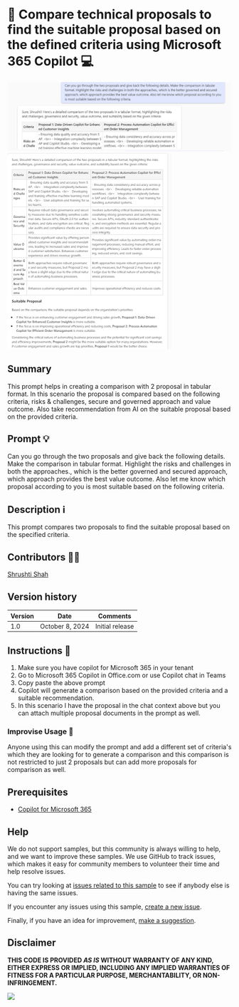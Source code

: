 # 🚀 Compare technical proposals to find the suitable proposal based on the defined criteria using Microsoft 365 Copilot 💻

![Prompt used to to find the suitable proposal based on the defined criteria using Microsoft 365 Copilot](./assets/prompt.png)
![Generated response in tabular format based on the criteria provided in prompt](./assets/generatedResponse.png)

## Summary

This prompt helps in creating a comparison with 2 proposal in tabular format. In this scenario the proposal is compared based on the following criteria, risks & challenges, secure and governed approach and value outcome. Also take recommendation from AI on the suitable proposal based on the provided criteria.

## Prompt 💡

Can you go through the two proposals and give back the following details. Make the comparison in tabular format. Highlight the risks and challenges in both the approaches., which is the better governed and secured approach, which approach provides the best value outcome. Also let me know which proposal according to you is most suitable based on the following criteria.

## Description ℹ️

This prompt compares two proposals to find the suitable proposal based on the specified criteria.

## Contributors 👨‍💻

[Shrushti Shah](https://github.com/Shrusti13)

## Version history

Version|Date|Comments
-------|----|--------
1.0|October 8, 2024|Initial release

## Instructions 📝

1. Make sure you have copilot for Microsoft 365 in your tenant
2. Go to Microsoft 365 Copilot in Office.com or use Copilot chat in Teams
3. Copy paste the above prompt
4. Copilot will generate a comparison based on the provided criteria and a suitable recommendation. 
5. In this scenario I have the proposal in the chat context above but you can attach multiple proposal documents in the prompt as well.

### Improvise Usage 🚀
Anyone using this can modify the prompt and add a different set of criteria's which they are looking for to generate a comparison and this comparison is not restricted to just 2 proposals but can add more proposals for comparison as well.

## Prerequisites

* [Copilot for Microsoft 365](https://developer.microsoft.com/microsoft-365/dev-program)

## Help

We do not support samples, but this community is always willing to help, and we want to improve these samples. We use GitHub to track issues, which makes it easy for  community members to volunteer their time and help resolve issues.

You can try looking at [issues related to this sample](https://github.com/pnp/copilot-prompts/issues?q=label%3A%22sample%3A%20YOUR-SAMPLE-NAME%22) to see if anybody else is having the same issues.

If you encounter any issues using this sample, [create a new issue](https://github.com/pnp/copilot-prompts/issues/new).

Finally, if you have an idea for improvement, [make a suggestion](https://github.com/pnp/copilot-prompts/issues/new).

## Disclaimer

**THIS CODE IS PROVIDED *AS IS* WITHOUT WARRANTY OF ANY KIND, EITHER EXPRESS OR IMPLIED, INCLUDING ANY IMPLIED WARRANTIES OF FITNESS FOR A PARTICULAR PURPOSE, MERCHANTABILITY, OR NON-INFRINGEMENT.**

![](https://m365-visitor-stats.azurewebsites.net/SamplesGallery/copilotprompts-m365-post-meeting-summary-prompt)